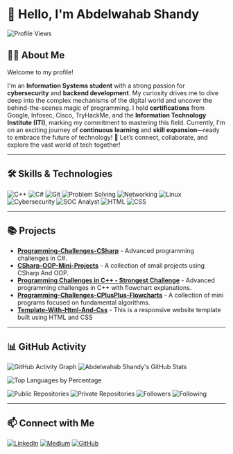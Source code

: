# 👋 Hello, I'm Abdelwahab Shandy
![Profile Views](https://komarev.com/ghpvc/?username=abdelwahab-shandy&color=blue)  

## 🧑‍💻 About Me

Welcome to my profile!

I'm an **Information Systems student** with a strong passion for **cybersecurity** and **backend development**. My curiosity drives me to dive deep into the complex mechanisms of the digital world and uncover the behind-the-scenes magic of programming. 
I hold **certifications** from Google, Infosec, Cisco, TryHackMe, and the **Information Technology Institute (ITI)**, marking my commitment to mastering this field. Currently, I'm on an exciting journey of **continuous learning** and **skill expansion**—ready to embrace the future of technology! 🌇
Let’s connect, collaborate, and explore the vast world of tech together!

---

## 🛠️ Skills & Technologies
![C++](https://img.shields.io/badge/-C++-00599C?logo=c%2B%2B&logoColor=white)
![C#](https://img.shields.io/badge/-C%23-239120?logo=csharp&logoColor=white)
![Git](https://img.shields.io/badge/-Git-F05032?logo=git&logoColor=white)
![Problem Solving](https://img.shields.io/badge/-Problem%20Solving-FF9800?logo=question-circle&logoColor=white)
![Networking](https://img.shields.io/badge/-Networking-0072C6?logo=networking&logoColor=white)
![Linux](https://img.shields.io/badge/-Linux-FCC624?logo=linux&logoColor=black)
![Cybersecurity](https://img.shields.io/badge/-Cybersecurity-blue?logo=hackthebox&logoColor=white)
![SOC Analyst](https://img.shields.io/badge/SOC_Analyst-1C1C1C?logo=security&logoColor=white)
![HTML](https://img.shields.io/badge/-HTML5-E34F26?logo=html5&logoColor=white)
![CSS](https://img.shields.io/badge/-CSS3-1572B6?logo=css3&logoColor=white)

---

## 📚 Projects
- [**Programming-Challenges-CSharp**](https://github.com/abdelwahab-shandy/Programming-Challenges-CSharp) - Advanced programming challenges in C#.
- [**CSharp-OOP-Mini-Projects**](https://github.com/Abdelwahab-Shandy/CSharp-OOP-Mini-Projects) -  A collection of small projects using CSharp And OOP.
- [**Programming Challenges in C++ - Strongest Challenge**](https://github.com/Abdelwahab-Shandy/Programming-Challenges-CPlusPlus-Strongest-Challenge) - Advanced programming challenges in C++ with flowchart explanations.
- [**Programming-Challenges-CPlusPlus-Flowcharts**](https://github.com/abdelwahab-shandy/Mini_Programs_With_Algorithms) - A collection of mini programs focused on fundamental algorithms.
- [**Template-With-Html-And-Css**](https://github.com/abdelwahab-shandy/Template-With-Html-And-Css) - This is a responsive website template built using HTML and CSS

---

## 📊 GitHub Activity
![GitHub Activity Graph](https://github-readme-activity-graph.vercel.app/graph?username=abdelwahab-shandy&theme=radical)
![Abdelwahab Shandy's GitHub Stats](https://github-readme-stats.vercel.app/api?username=abdelwahab-shandy&show_icons=true&theme=radical)

![Top Languages by Percentage](https://github-readme-stats.vercel.app/api/top-langs/?username=abdelwahab-shandy&layout=compact&theme=radical&langs_count=10)

![Public Repositories](https://img.shields.io/badge/Public%20Repositories-7-brightgreen)
![Private Repositories](https://img.shields.io/badge/Private%20Repositories-10-red)
![Followers](https://img.shields.io/badge/Followers-100-blue)
![Following](https://img.shields.io/badge/Following-50-orange)

---

## 📫 Connect with Me
[![LinkedIn](https://img.shields.io/badge/-LinkedIn-0A66C2?logo=linkedin&logoColor=white)](https://www.linkedin.com/in/abdelwahab-shandy/)
[![Medium](https://img.shields.io/badge/-Medium-00AB6C?logo=medium&logoColor=white)](https://medium.com/@abdelwahabshandy)
[![GitHub](https://img.shields.io/badge/-GitHub-181717?logo=github&logoColor=white)](https://github.com/abdelwahab-shandy)

